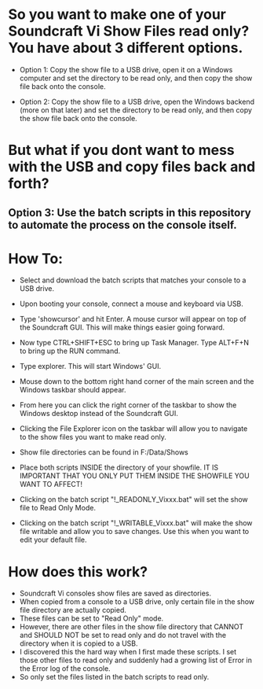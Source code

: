 # So you want to make one of your Soundcraft Vi Show Files read only? You have about 3 different options.

- Option 1: Copy the show file to a USB drive, open it on a Windows computer and set the directory to be read only, and then copy the show file back onto the console.

- Option 2: Copy the show file to a USB drive, open the Windows backend (more on that later) and set the directory to be read only, and then copy the show file back onto the console.

# But what if you dont want to mess with the USB and copy files back and forth?

## Option 3: Use the batch scripts in this repository to automate the process on the console itself.

# How To:

- Select and download the batch scripts that matches your console to a USB drive.

- Upon booting your console, connect a mouse and keyboard via USB.
- Type 'showcursor' and hit Enter. A mouse cursor will appear on top of the Soundcraft GUI. This will make things easier going forward.
- Now type CTRL+SHIFT+ESC to bring up Task Manager. Type ALT+F+N to bring up the RUN command. 
- Type explorer. This will start Windows' GUI.
- Mouse down to the bottom right hand corner of the main screen and the Windows taskbar should appear. 
- From here you can click the right corner of the taskbar to show the Windows desktop instead of the Soundcraft GUI.
- Clicking the File Explorer icon on the taskbar will allow you to navigate to the show files you want to make read only.
- Show file directories can be found in F:/Data/Shows
- Place both scripts INSIDE the directory of your showfile. IT IS IMPORTANT THAT YOU ONLY PUT THEM INSIDE THE SHOWFILE YOU WANT TO AFFECT!
- Clicking on the batch script "!_READONLY_Vixxx.bat" will set the show file to Read Only Mode.
- Clicking on the batch script "!_WRITABLE_Vixxx.bat" will make the show file writable and allow you to save changes. Use this when you want to edit your default file.

# How does this work?
- Soundcraft Vi consoles show files are saved as directories.
- When copied from a console to a USB drive, only certain file in the show file directory are actually copied.
- These files can be set to "Read Only" mode.
- However, there are other files in the show file directory that CANNOT and SHOULD NOT be set to read only and do not travel with the directory when it is copied to a USB.
- I discovered this the hard way when I first made these scripts. I set those other files to read only and suddenly had a growing list of Error in the Error log of the console.
- So only set the files listed in the batch scripts to read only.
